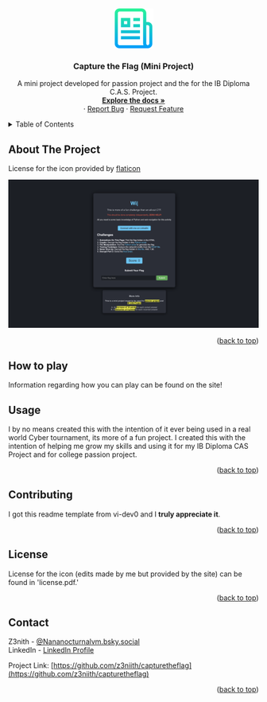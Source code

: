 <!-- Improved compatibility of back to top link: See: https://github.com/othneildrew/Best-README-Template/pull/73 -->
<a id="readme-top"></a>
<!--
*** Thanks for checking out the Best-README-Template. If you have a suggestion
*** that would make this better, please fork the repo and create a pull request
*** or simply open an issue with the tag "enhancement".
*** Don't forget to give the project a star!
*** Thanks again! Now go create something AMAZING! :D
-->



<!-- PROJECT SHIELDS -->
<!--
*** I'm using markdown "reference style" links for readability.
*** Reference links are enclosed in brackets [ ] instead of parentheses ( ).
*** See the bottom of this document for the declaration of the reference variables
*** for contributors-url, forks-url, etc. This is an optional, concise syntax you may use.
*** https://www.markdownguide.org/basic-syntax/#reference-style-links
-->
<!-- PROJECT LOGO -->
<br />
<div align="center">
  <a href="https://github.com/z3niith/capturetheflag">
    <img src="images/logo.png" alt="Logo" width="80" height="80">
  </a>

<h3 align="center">Capture the Flag (Mini Project)</h3>

  <p align="center">
    A mini project developed for passion project and the for the IB Diploma C.A.S. Project.
    <br />
    <a href="https://github.com/z3niith/capturetheflag"><strong>Explore the docs »</strong></a>
    <br />
    ·
    <a href="https://github.com/z3niith/capturetheflag/issues/new?labels=bug&template=bug-report---.md">Report Bug</a>
    ·
    <a href="https://github.com/z3niith/capturetheflag/issues/new?labels=enhancement&template=feature-request---.md">Request Feature</a>
  </p>
</div>



<!-- TABLE OF CONTENTS -->
<details>
  <summary>Table of Contents</summary>
  <ol>
    <li>
      <a href="#about-the-project">About The Project</a>
    </li>
    <li><a href="#usage">Usage</a></li>
  </ol>
</details>



<!-- ABOUT THE PROJECT -->
## About The Project

License for the icon provided by <a href="license.pdf" download> flaticon</a>

[![Product Name Screen Shot][product-screenshot]](https://z3niith.github.io/capturetheflag/)

<p align="right">(<a href="#readme-top">back to top</a>)</p>

<!-- GETTING STARTED -->
## How to play

Information regarding how you can play can be found on the site!

<!-- USAGE EXAMPLES -->
## Usage

I by no means created this with the intention of it ever being used in a real world Cyber tournament, its more of a fun project. I created this with the intention of helping me grow my skills and using it for my IB Diploma CAS Project and for college passion project.

<p align="right">(<a href="#readme-top">back to top</a>)</p>



<!-- CONTRIBUTING -->
## Contributing

I got this readme template from vi-dev0 and I **truly appreciate it**.

<p align="right">(<a href="#readme-top">back to top</a>)</p>



<!-- LICENSE -->
## License

License for the icon (edits made by me but provided by the site) can be found in 'license.pdf.'

<p align="right">(<a href="#readme-top">back to top</a>)</p>



<!-- CONTACT -->
## Contact

Z3nith - [@Nananocturnalvm.bsky.social](https://bsky.app/profile/nocturnalvm.bsky.social) <br>
LinkedIn - [LinkedIn Profile](https://www.linkedin.com/in/elenge-germain-5ab8b2319/)

Project Link: [https://github.com/z3niith/capturetheflag](https://github.com/z3niith/capturetheflag)

<p align="right">(<a href="#readme-top">back to top</a>)</p>

<!-- MARKDOWN LINKS & IMAGES -->
<!-- https://www.markdownguide.org/basic-syntax/#reference-style-links -->
[forks-shield]: https://img.shields.io/github/forks/github_username/repo_name.svg?style=for-the-badge
[forks-url]: https://github.com/github_username/repo_name/network/members
[stars-shield]: https://img.shields.io/github/stars/github_username/repo_name.svg?style=for-the-badge
[stars-url]: https://github.com/github_username/repo_name/stargazers
[issues-shield]: https://img.shields.io/github/issues/github_username/repo_name.svg?style=for-the-badge
[issues-url]: https://github.com/github_username/repo_name/issues
[license-shield]: https://img.shields.io/github/license/github_username/repo_name.svg?style=for-the-badge
[license-url]: https://github.com/github_username/repo_name/blob/master/LICENSE.txt
[linkedin-shield]: https://img.shields.io/badge/-LinkedIn-black.svg?style=for-the-badge&logo=linkedin&colorB=555
[linkedin-url]: https://linkedin.com/in/linkedin_username
[product-screenshot]: images/sitess.png
[Next.js]: https://img.shields.io/badge/next.js-000000?style=for-the-badge&logo=nextdotjs&logoColor=white
[Next-url]: https://nextjs.org/
[React.js]: https://img.shields.io/badge/React-20232A?style=for-the-badge&logo=react&logoColor=61DAFB
[React-url]: https://reactjs.org/
[Vue.js]: https://img.shields.io/badge/Vue.js-35495E?style=for-the-badge&logo=vuedotjs&logoColor=4FC08D
[Vue-url]: https://vuejs.org/
[Angular.io]: https://img.shields.io/badge/Angular-DD0031?style=for-the-badge&logo=angular&logoColor=white
[Angular-url]: https://angular.io/
[Svelte.dev]: https://img.shields.io/badge/Svelte-4A4A55?style=for-the-badge&logo=svelte&logoColor=FF3E00
[Svelte-url]: https://svelte.dev/
[Laravel.com]: https://img.shields.io/badge/Laravel-FF2D20?style=for-the-badge&logo=laravel&logoColor=white
[Laravel-url]: https://laravel.com
[Bootstrap.com]: https://img.shields.io/badge/Bootstrap-563D7C?style=for-the-badge&logo=bootstrap&logoColor=white
[Bootstrap-url]: https://getbootstrap.com
[JQuery.com]: https://img.shields.io/badge/jQuery-0769AD?style=for-the-badge&logo=jquery&logoColor=white
[JQuery-url]: https://jquery.com 
